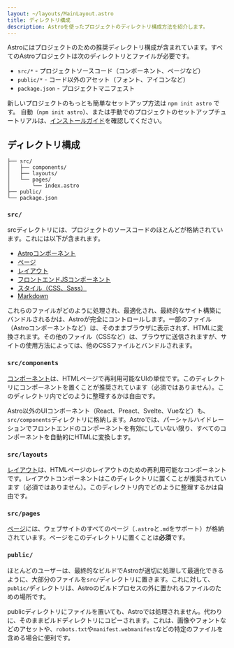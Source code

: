 ```yaml
---
layout: ~/layouts/MainLayout.astro
title: ディレクトリ構成
description: Astroを使ったプロジェクトのディレクトリ構成方法を紹介します。
---
```


Astroにはプロジェクトのための推奨ディレクトリ構成が含まれています。すべてのAstroプロジェクトは次のディレクトリとファイルが必要です。

- `src/*` - プロジェクトソースコード（コンポーネント、ページなど）
- `public/*` - コード以外のアセット（フォント、アイコンなど）
- `package.json` - プロジェクトマニフェスト

新しいプロジェクトのもっとも簡単なセットアップ方法は `npm init astro` です。
自動（`npm init astro`）、または手動でのプロジェクトのセットアップチュートリアルは、[インストールガイド](/ja/installation)を確認してください。

## ディレクトリ構成

```
├── src/
│   ├── components/
│   ├── layouts/
│   └── pages/
│       └── index.astro
├── public/
└── package.json
```

### `src/`

srcディレクトリには、プロジェクトのソースコードのほとんどが格納されています。これには以下が含まれます。

- [Astroコンポーネント](/en/core-concepts/astro-components)
- [ページ](/en/core-concepts/astro-pages)
- [レイアウト](/en/core-concepts/layouts)
- [フロントエンドJSコンポーネント](/en/core-concepts/component-hydration)
- [スタイル（CSS、Sass）](/en/guides/styling)
- [Markdown](/en/guides/markdown-content)

これらのファイルがどのように処理され、最適化され、最終的なサイト構築にバンドルされるかは、Astroが完全にコントロールします。一部のファイル（Astroコンポーネントなど）は、そのままブラウザに表示されず、HTMLに変換されます。その他のファイル（CSSなど）は、ブラウザに送信されますが、サイトの使用方法によっては、他のCSSファイルとバンドルされます。

### `src/components`

[コンポーネント](/en/core-concepts/astro-components)は、HTMLページで再利用可能なUIの単位です。このディレクトリにコンポーネントを置くことが推奨されています（必須ではありません）。このディレクトリ内でどのように整理するかは自由です。

Astro以外のUIコンポーネント（React、Preact、Svelte、Vueなど）も、`src/components`ディレクトリに格納します。Astroでは、パーシャルハイドレーションでフロントエンドのコンポーネントを有効にしていない限り、すべてのコンポーネントを自動的にHTMLに変換します。

### `src/layouts`

[レイアウト](/en/core-concepts/layouts)は、HTMLページのレイアウトのための再利用可能なコンポーネントです。レイアウトコンポーネントはこのディレクトリに置くことが推奨されています（必須ではありません）。このディレクトリ内でどのように整理するかは自由です。

### `src/pages`

[ページ](/en/core-concepts/astro-pages)には、ウェブサイトのすべてのページ（`.astro`と`.md`をサポート）が格納されています。ページをこのディレクトリに置くことは**必須**です。

### `public/`

ほとんどのユーザーは、最終的なビルドでAstroが適切に処理して最適化できるように、大部分のファイルを`src/`ディレクトリに置きます。これに対して、`public/`ディレクトリは、Astroのビルドプロセスの外に置かれるファイルのための場所です。

publicディレクトリにファイルを置いても、Astroでは処理されません。代わりに、そのままビルドディレクトリにコピーされます。これは、画像やフォントなどのアセットや、`robots.txt`や`manifest.webmanifest`などの特定のファイルを含める場合に便利です。
